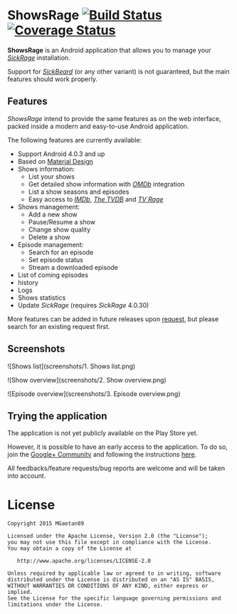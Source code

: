 # ShowsRage [![Build Status](https://travis-ci.org/MGaetan89/ShowsRage.svg?branch=master)](https://travis-ci.org/MGaetan89/ShowsRage) [![Coverage Status](https://coveralls.io/repos/MGaetan89/ShowsRage/badge.svg?branch=master&service=github)](https://coveralls.io/github/MGaetan89/ShowsRage?branch=master)

**ShowsRage** is an Android application that allows you to manage your *[SickRage](https://www.sickrage.tv/)* installation.

Support for *[SickBeard](http://www.sickbeard.com/)* (or any other variant) is not guaranteed, but the main features should work properly.

## Features

*ShowsRage* intend to provide the same features as on the web interface, packed inside a modern and easy-to-use Android application.

The following features are currently available:

- Support Android 4.0.3 and up
- Based on [Material Design](http://www.google.com/design/)
- Shows information:
    - List your shows
    - Get detailed show information with *[OMDb](http://www.omdbapi.com/)* integration
    - List a show seasons and episodes
    - Easy access to *[IMDb](http://www.imdb.com/)*, *[The TVDB](http://thetvdb.com/)* and *[TV Rage](http://www.tvrage.com/)*
- Shows management:
    - Add a new show
    - Pause/Resume a show
    - Change show quality
    - Delete a show
- Episode management:
    - Search for an episode
    - Set episode status
    - Stream a downloaded episode
- List of coming episodes
- history
- Logs
- Shows statistics
- Update *SickRage* (requires *SickRage* 4.0.30)

More features can be added in future releases upon [request](https://github.com/MGaetan89/ShowsRage/issues), but please search for an existing request first.

## Screenshots

![Shows list](screenshots/1. Shows list.png)

![Show overview](screenshots/2. Show overview.png)

![Episode overview](screenshots/3. Episode overview.png)

## Trying the application

The application is not yet publicly available on the Play Store yet.

However, it is possible to have an early access to the application. To do so, join the [Google+ Community](https://plus.google.com/communities/116042659322358505108) and following the instructions [here](https://play.google.com/apps/testing/com.mgaetan89.showsrage).

All feedbacks/feature requests/bug reports are welcome and will be taken into account.

# License

```
Copyright 2015 MGaetan89

Licensed under the Apache License, Version 2.0 (the "License");
you may not use this file except in compliance with the License.
You may obtain a copy of the License at

   http://www.apache.org/licenses/LICENSE-2.0

Unless required by applicable law or agreed to in writing, software
distributed under the License is distributed on an "AS IS" BASIS,
WITHOUT WARRANTIES OR CONDITIONS OF ANY KIND, either express or implied.
See the License for the specific language governing permissions and
limitations under the License.
```
